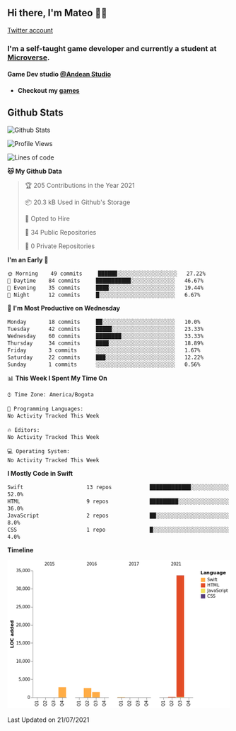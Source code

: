 ## Hi there, I'm Mateo 👋:nerd_face:

[Twitter account](https://twitter.com/MVGameDev?ref_src=twsrc%5Etfw)

### I'm a self-taught game developer and currently a student at [Microverse](https://www.microverse.org). 

#### Game Dev studio [@Andean Studio](https://twitter.com/ANDEANSTUDIO)
- #### Checkout my [games](https://andean-studio.itch.io)


## Github Stats
![Github Stats](https://github-readme-stats.vercel.app/api?username=mateo951)

<!--START_SECTION:waka-->
![Profile Views](http://img.shields.io/badge/Profile%20Views-0-blue)

![Lines of code](https://img.shields.io/badge/From%20Hello%20World%20I%27ve%20Written-40792%20lines%20of%20code-blue)

**🐱 My Github Data** 

> 🏆 205 Contributions in the Year 2021
 > 
> 📦 20.3 kB Used in Github's Storage 
 > 
> 💼 Opted to Hire
 > 
> 📜 34 Public Repositories 
 > 
> 🔑 0 Private Repositories  
 > 
**I'm an Early 🐤** 

```text
🌞 Morning    49 commits     ██████░░░░░░░░░░░░░░░░░░░   27.22% 
🌆 Daytime    84 commits     ███████████░░░░░░░░░░░░░░   46.67% 
🌃 Evening    35 commits     ████░░░░░░░░░░░░░░░░░░░░░   19.44% 
🌙 Night      12 commits     █░░░░░░░░░░░░░░░░░░░░░░░░   6.67%

```
📅 **I'm Most Productive on Wednesday** 

```text
Monday       18 commits     ██░░░░░░░░░░░░░░░░░░░░░░░   10.0% 
Tuesday      42 commits     █████░░░░░░░░░░░░░░░░░░░░   23.33% 
Wednesday    60 commits     ████████░░░░░░░░░░░░░░░░░   33.33% 
Thursday     34 commits     ████░░░░░░░░░░░░░░░░░░░░░   18.89% 
Friday       3 commits      ░░░░░░░░░░░░░░░░░░░░░░░░░   1.67% 
Saturday     22 commits     ███░░░░░░░░░░░░░░░░░░░░░░   12.22% 
Sunday       1 commits      ░░░░░░░░░░░░░░░░░░░░░░░░░   0.56%

```


📊 **This Week I Spent My Time On** 

```text
⌚︎ Time Zone: America/Bogota

💬 Programming Languages: 
No Activity Tracked This Week

🔥 Editors: 
No Activity Tracked This Week

💻 Operating System: 
No Activity Tracked This Week

```

**I Mostly Code in Swift** 

```text
Swift                    13 repos            █████████████░░░░░░░░░░░░   52.0% 
HTML                     9 repos             █████████░░░░░░░░░░░░░░░░   36.0% 
JavaScript               2 repos             ██░░░░░░░░░░░░░░░░░░░░░░░   8.0% 
CSS                      1 repo              █░░░░░░░░░░░░░░░░░░░░░░░░   4.0%

```


**Timeline**

![Chart not found](https://raw.githubusercontent.com/mateo951/mateo951/main/charts/bar_graph.png) 


 Last Updated on 21/07/2021
<!--END_SECTION:waka-->

